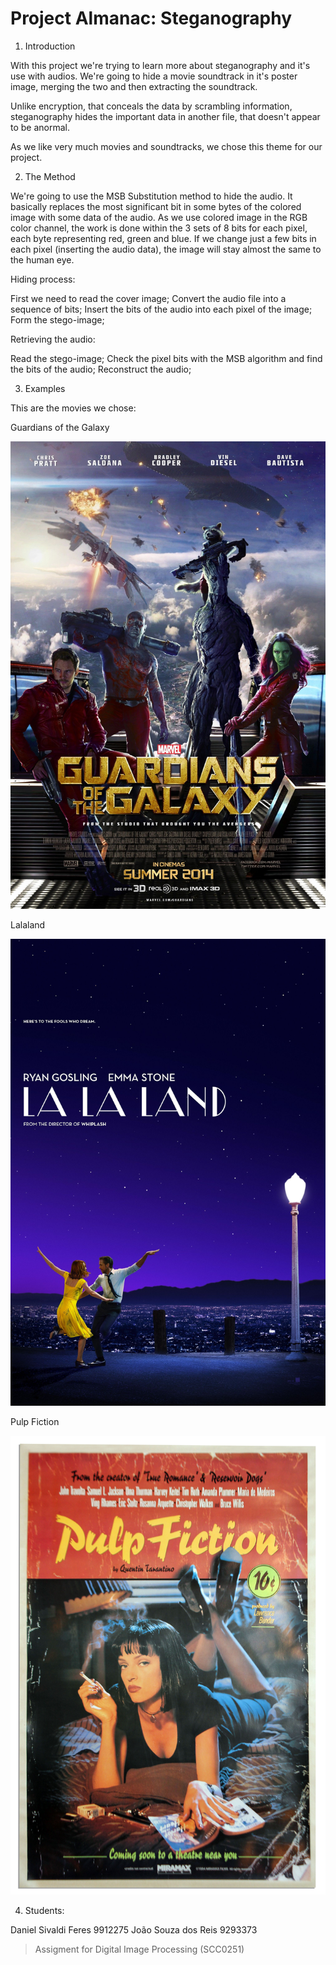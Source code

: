# Project Almanac: Steganography

1. Introduction

  With this project we're trying to learn more about steganography and it's use with audios. We're going to hide a movie soundtrack in it's poster image, merging the two and then extracting the soundtrack. 
  
  Unlike encryption, that conceals the data by scrambling information, steganography hides the important data in another file, that doesn't appear to be anormal.
  
  As we like very much movies and soundtracks, we chose this theme for our project.
  
2. The Method
 
 We're going to use the MSB Substitution method to hide the audio. It basically replaces the most significant bit in some bytes of the colored image with some data of the audio. As we use colored image in the RGB color channel, the work is done within the 3 sets of 8 bits for each pixel, each byte representing red, green and blue. If we change just a few bits in each pixel (inserting the audio data), the image will stay almost the same to the human eye.
 
 
 Hiding process:
 
 
 First we need to read the cover image;
 Convert the audio file into a sequence of bits;
 Insert the bits of the audio into each pixel of the image;
 Form the stego-image;


 Retrieving the audio:


 Read the stego-image; 
 Check the pixel bits with the MSB algorithm and find the bits of the audio;
 Reconstruct the audio;


3. Examples

This are the movies we chose:

Guardians of the Galaxy

![alt text](https://github.com/danisivaldi/pdi/blob/master/guardiansofthegalaxy.jpg)

Lalaland

![alt text](https://github.com/danisivaldi/pdi/blob/master/lalaland.jpg)

Pulp Fiction

![alt text](https://github.com/danisivaldi/pdi/blob/master/pulpfiction.jpg)

4. Students:

  Daniel Sivaldi Feres 9912275
  João Souza dos Reis  9293373

> Assigment for Digital Image Processing (SCC0251)
